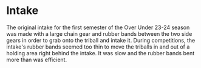 # Intake

The original intake for the first semester of the Over Under 23-24 season was made with a large chain gear and rubber bands between the two side gears in order to grab onto the triball and intake it. During competitions, the intake's rubber bands seemed too thin to move the triballs in and out of a holding area right behind the intake. It was slow and the rubber bands bent more than was efficient.